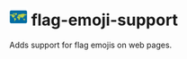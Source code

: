 # <img src="https://raw.githubusercontent.com/l-zariqi/flag-emoji-support/main/icons/icon128.png" alt="flag-icon" width="32" height="32"> flag-emoji-support

Adds support for flag emojis on web pages.